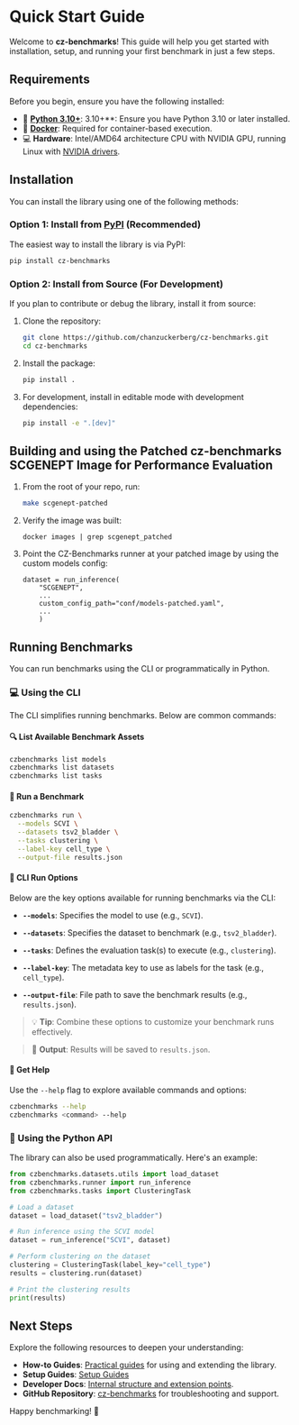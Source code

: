 # Quick Start Guide

Welcome to **cz-benchmarks**! This guide will help you get started with installation, setup, and running your first benchmark in just a few steps.

## Requirements

Before you begin, ensure you have the following installed:

- 🐍 **[Python 3.10+](https://www.python.org/downloads/)**:  3.10+**: Ensure you have Python 3.10 or later installed.
- 🐳 **[Docker](https://docs.docker.com/get-started/get-docker/)**: Required for container-based execution.
- 💻 **Hardware**: Intel/AMD64 architecture CPU with NVIDIA GPU, running Linux with [NVIDIA drivers](https://docs.nvidia.com/datacenter/tesla/driver-installation-guide/index.html).


## Installation

You can install the library using one of the following methods:

### Option 1: Install from [PyPI](https://pypi.org/project/cz-benchmarks/) (Recommended)

The easiest way to install the library is via PyPI:

```bash
pip install cz-benchmarks
```

### Option 2: Install from Source (For Development)

If you plan to contribute or debug the library, install it from source:

1. Clone the repository:

    ```bash
    git clone https://github.com/chanzuckerberg/cz-benchmarks.git
    cd cz-benchmarks
    ```

2. Install the package:

    ```bash
    pip install .
    ```

3. For development, install in editable mode with development dependencies:

    ```bash
    pip install -e ".[dev]"
    ```

## Building and using the Patched cz-benchmarks SCGENEPT Image for Performance Evaluation
1. From the root of your repo, run:

   ```bash
   make scgenept-patched
   ```

2.	Verify the image was built:

    ```
    docker images | grep scgenept_patched
    ```

3.	Point the CZ-Benchmarks runner at your patched image by using the custom models config:
    ```    
    dataset = run_inference(
        "SCGENEPT",
        ...        
        custom_config_path="conf/models-patched.yaml",
        ...
        )
    ```

## Running Benchmarks

You can run benchmarks using the CLI or programmatically in Python.

### 💻 Using the CLI

The CLI simplifies running benchmarks. Below are common commands:

#### 🔍 List Available Benchmark Assets

```bash
czbenchmarks list models
czbenchmarks list datasets
czbenchmarks list tasks
```

#### 🏃 Run a Benchmark

```bash
czbenchmarks run \
  --models SCVI \
  --datasets tsv2_bladder \
  --tasks clustering \
  --label-key cell_type \
  --output-file results.json
```

#### 🔧 CLI Run Options

Below are the key options available for running benchmarks via the CLI:

- **`--models`**: Specifies the model to use (e.g., `SCVI`).

- **`--datasets`**: Specifies the dataset to benchmark (e.g., `tsv2_bladder`).

- **`--tasks`**: Defines the evaluation task(s) to execute (e.g., `clustering`).

- **`--label-key`**: The metadata key to use as labels for the task (e.g., `cell_type`).

- **`--output-file`**: File path to save the benchmark results (e.g., `results.json`).

> 💡 **Tip**: Combine these options to customize your benchmark runs effectively.

> 📁 **Output**: Results will be saved to `results.json`.

#### 📖 Get Help

Use the `--help` flag to explore available commands and options:

```bash
czbenchmarks --help
czbenchmarks <command> --help
```

### 🐍 Using the Python API

The library can also be used programmatically. Here's an example:

```python
from czbenchmarks.datasets.utils import load_dataset
from czbenchmarks.runner import run_inference
from czbenchmarks.tasks import ClusteringTask

# Load a dataset
dataset = load_dataset("tsv2_bladder")

# Run inference using the SCVI model
dataset = run_inference("SCVI", dataset)

# Perform clustering on the dataset
clustering = ClusteringTask(label_key="cell_type")
results = clustering.run(dataset)

# Print the clustering results
print(results)
```

## Next Steps

Explore the following resources to deepen your understanding:
- **How-to Guides**: [Practical guides](./how_to_guides/index.rst) for using and extending the library.
- **Setup Guides**: [Setup Guides](./how_to_guides/setup_guides.md)
- **Developer Docs**: [Internal structure and extension points](./developer_guides/index.rst).
- **GitHub Repository**: [cz-benchmarks](https://github.com/chanzuckerberg/cz-benchmarks) for troubleshooting and support.

Happy benchmarking! 🚀
